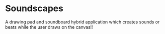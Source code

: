 # Soundscapes
A drawing pad and soundboard hybrid application which creates sounds or beats while the user draws on the canvas!!
